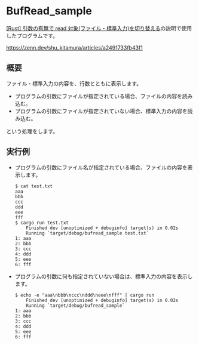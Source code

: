 # BufRead_sample

[[Rust] 引数の有無で read 対象(ファイル・標準入力)を切り替える](https://zenn.dev/shu_kitamura/articles/a2491733fb43f1)の説明で使用したプログラムです。  

https://zenn.dev/shu_kitamura/articles/a2491733fb43f1

## 概要

ファイル・標準入力の内容を、行数とともに表示します。  

* プログラムの引数にファイルが指定されている場合、ファイルの内容を読み込む。
* プログラムの引数にファイルが指定されていない場合、標準入力の内容を読み込む。

という処理をします。  

## 実行例

* プログラムの引数にファイル名が指定されている場合、ファイルの内容を表示します。  

    ```shell
    $ cat test.txt
    aaa
    bbb
    ccc
    ddd
    eee
    fff
    $ cargo run test.txt
        Finished dev [unoptimized + debuginfo] target(s) in 0.02s
        Running `target/debug/bufread_sample test.txt`
    1: aaa
    2: bbb
    3: ccc
    4: ddd
    5: eee
    6: fff
    ```

* プログラムの引数に何も指定されていない場合は、標準入力の内容を表示します。  

    ```shell
    $ echo -e "aaa\nbbb\nccc\nddd\neee\nfff" | cargo run
        Finished dev [unoptimized + debuginfo] target(s) in 0.02s
        Running `target/debug/bufread_sample`
    1: aaa
    2: bbb
    3: ccc
    4: ddd
    5: eee
    6: fff
    ```